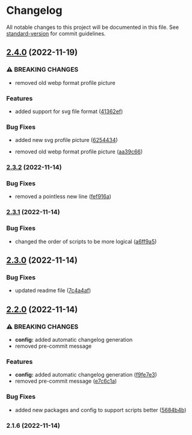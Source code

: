 # Changelog

All notable changes to this project will be documented in this file. See [standard-version](https://github.com/conventional-changelog/standard-version) for commit guidelines.

## [2.4.0](https://github.com/mokkapps/changelog-generator-demo/compare/v2.3.2...v2.4.0) (2022-11-19)


### ⚠ BREAKING CHANGES

* removed old webp format profile picture

### Features

* added support for svg file format ([41362ef](https://github.com/mokkapps/changelog-generator-demo/commits/41362ef27853bf356d0fc3207f55695a4f84578b))


### Bug Fixes

* added new svg profile picture ([6254434](https://github.com/mokkapps/changelog-generator-demo/commits/625443479263d58acdf52523ba00291656eef5fc))


* removed old webp format profile picture ([aa39c66](https://github.com/mokkapps/changelog-generator-demo/commits/aa39c669dfbfa8bc3301bee23d465c6bb34a91db))

### [2.3.2](https://github.com/mokkapps/changelog-generator-demo/compare/v2.3.1...v2.3.2) (2022-11-14)


### Bug Fixes

* removed a pointless new line ([fef916a](https://github.com/mokkapps/changelog-generator-demo/commits/fef916ad85d8c2da234215f16f1a642e9f44baab))

### [2.3.1](https://github.com/mokkapps/changelog-generator-demo/compare/v2.3.0...v2.3.1) (2022-11-14)


### Bug Fixes

* changed the order of scripts to be more logical ([a6ff9a5](https://github.com/mokkapps/changelog-generator-demo/commits/a6ff9a59ce922da2b5989d8b06e7b6773b2aff08))

## [2.3.0](https://github.com/mokkapps/changelog-generator-demo/compare/v2.2.0...v2.3.0) (2022-11-14)


### Bug Fixes

* updated readme file ([7c4a4af](https://github.com/mokkapps/changelog-generator-demo/commits/7c4a4af4a0175c496fd2e1cad16b1471c9edcd3c))

## [2.2.0](https://github.com/mokkapps/changelog-generator-demo/compare/v2.1.6...v2.2.0) (2022-11-14)


### ⚠ BREAKING CHANGES

* **config:** added automatic changelog generation
* removed pre-commit message

### Features

* **config:** added automatic changelog generation ([f9fe7e3](https://github.com/mokkapps/changelog-generator-demo/commits/f9fe7e3853e4850be0d434db1838e1e807c0a29a))
* removed pre-commit message ([e7c6c1a](https://github.com/mokkapps/changelog-generator-demo/commits/e7c6c1a3855501ed9ae748b1094d2a01c97351fa))


### Bug Fixes

* added new packages and config to support scripts better ([5684b4b](https://github.com/mokkapps/changelog-generator-demo/commits/5684b4bf77fd581656518f3061afa4f7be23ff4b))

### 2.1.6 (2022-11-14)
